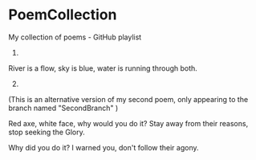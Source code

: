 # PoemCollection
My collection of poems - GitHub playlist


1.

River is a flow,
sky is blue,
water is running through both.

2.

(This is an alternative version of my second poem,
only appearing to the branch named "SecondBranch" )

Red axe, white face,
why would you do it?
Stay away from their reasons,
stop seeking the Glory.

Why did you do it?
I warned you,
don't follow their agony.



